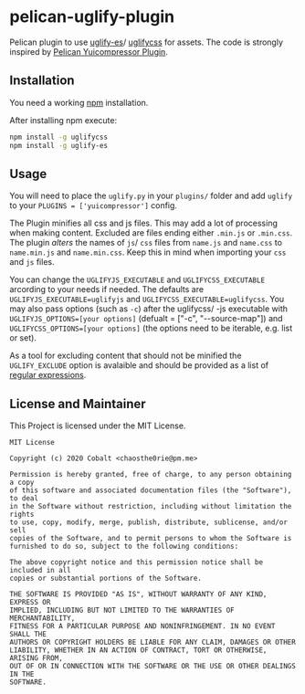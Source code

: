 # pelican-uglify-plugin

Pelican plugin to use [uglify-es](https://www.npmjs.com/package/uglify-es)/ [uglifycss](https://www.npmjs.com/package/uglifycss) for assets. The code is strongly inspired by [Pelican Yuicompressor Plugin](https://github.com/auroredea/yuicompressor).

## Installation

You need a working [npm](https://www.npmjs.com/) installation.

After installing npm execute:

```bash
npm install -g uglifycss
npm install -g uglify-es
```

## Usage

You will need to place the `uglify.py` in your `plugins/` folder and add `uglify` to your `PLUGINS = ['yuicompressor']` config.

The Plugin minifies all css and js files. This may add a lot of processing when making content. Excluded are files ending either `.min.js` or `.min.css`. The plugin *alters* the names of `js`/ `css` files from `name.js` and `name.css` to `name.min.js` and `name.min.css`. Keep this in mind when importing your `css` and `js` files.

You can change the `UGLIFYJS_EXECUTABLE` and `UGLIFYCSS_EXECUTABLE` arcording to your needs if needed. The defaults are `UGLIFYJS_EXECUTABLE=uglifyjs` and `UGLIFYCSS_EXECUTABLE=uglifycss`. You may also pass options (such as `-c`) after the uglifycss/ -js executable with `UGLIFYJS_OPTIONS=[your options]` (defualt = \["-c", "--source-map"\]) and `UGLIFYCSS_OPTIONS=[your options]` (the options need to be iterable, e.g. list or set).

As a tool for excluding content that should not be minified the `UGLIFY_EXCLUDE` option is avalaible and should be provided as a list of [regular expressions](https://docs.python.org/3/howto/regex.html).

## License and Maintainer

This Project is licensed under the MIT License.

```text
MIT License

Copyright (c) 2020 Cobalt <chaosthe0rie@pm.me>

Permission is hereby granted, free of charge, to any person obtaining a copy
of this software and associated documentation files (the "Software"), to deal
in the Software without restriction, including without limitation the rights
to use, copy, modify, merge, publish, distribute, sublicense, and/or sell
copies of the Software, and to permit persons to whom the Software is
furnished to do so, subject to the following conditions:

The above copyright notice and this permission notice shall be included in all
copies or substantial portions of the Software.

THE SOFTWARE IS PROVIDED "AS IS", WITHOUT WARRANTY OF ANY KIND, EXPRESS OR
IMPLIED, INCLUDING BUT NOT LIMITED TO THE WARRANTIES OF MERCHANTABILITY,
FITNESS FOR A PARTICULAR PURPOSE AND NONINFRINGEMENT. IN NO EVENT SHALL THE
AUTHORS OR COPYRIGHT HOLDERS BE LIABLE FOR ANY CLAIM, DAMAGES OR OTHER
LIABILITY, WHETHER IN AN ACTION OF CONTRACT, TORT OR OTHERWISE, ARISING FROM,
OUT OF OR IN CONNECTION WITH THE SOFTWARE OR THE USE OR OTHER DEALINGS IN THE
SOFTWARE.
```
